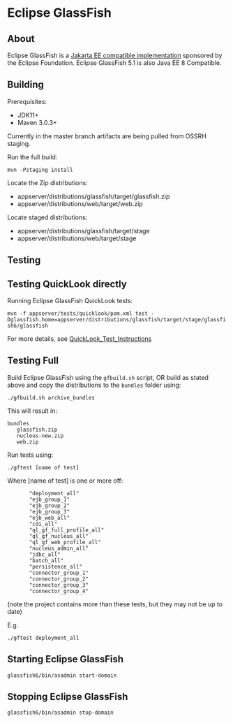 # Eclipse GlassFish

## About

Eclipse GlassFish is a [Jakarta EE compatible implementation](compatibility)
sponsored by the Eclipse Foundation. Eclipse GlassFish 5.1 is also Java EE 8 Compatible.

Building
--------

Prerequisites:

* JDK11+
* Maven 3.0.3+

Currently in the master branch artifacts are being pulled from OSSRH staging.

Run the full build:

`mvn -Pstaging install`

Locate the Zip distributions:
- appserver/distributions/glassfish/target/glassfish.zip
- appserver/distributions/web/target/web.zip

Locate staged distributions:
- appserver/distributions/glassfish/target/stage
- appserver/distributions/web/target/stage

Testing
--------


Testing QuickLook directly
--------------------------

Running Eclipse GlassFish QuickLook tests:

`mvn -f appserver/tests/quicklook/pom.xml test -Dglassfish.home=appserver/distributions/glassfish/target/stage/glassfish6/glassfish`

For more details, see [QuickLook_Test_Instructions](https://github.com/eclipse-ee4j/glassfish/blob/master/appserver/tests/quicklook/QuickLook_Test_Instructions.html)


Testing Full
------------

Build Eclipse GlassFish using the `gfbuild.sh` script, OR build as stated above and copy the distributions to the `bundles` folder using:

`./gfbuild.sh archive_bundles`

This will result in:

```
bundles
   glassfish.zip	
   nucleus-new.zip
   web.zip
```

Run tests using:

```
./gftest [name of test]
```


Where [name of test] is one or more off:

```
       "deployment_all" 
       "ejb_group_1" 
       "ejb_group_2" 
       "ejb_group_3" 
       "ejb_web_all" 
       "cdi_all" 
       "ql_gf_full_profile_all" 
       "ql_gf_nucleus_all" 
       "ql_gf_web_profile_all"
       "nucleus_admin_all"
       "jdbc_all"
       "batch_all"
       "persistence_all"
       "connector_group_1"
       "connector_group_2"
       "connector_group_3"
       "connector_group_4"
```

(note the project contains more than these tests, but they may not be up to date)

E.g.

```
./gftest deployment_all
```




Starting Eclipse GlassFish
------------------

`glassfish6/bin/asadmin start-domain`

Stopping Eclipse GlassFish
------------------

`glassfish6/bin/asadmin stop-domain`
